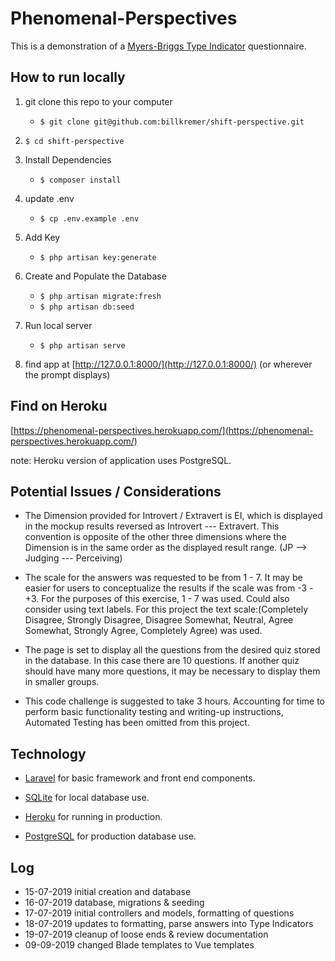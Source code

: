 # Phenomenal-Perspectives

This is a demonstration of a [Myers-Briggs Type Indicator](https://www.themyersbriggs.com/) questionnaire.

## How to run locally

1. git clone this repo to your computer
    * ```$ git clone git@github.com:billkremer/shift-perspective.git```
2. ```$ cd shift-perspective```
3. Install Dependencies
    * ```$ composer install```
4. update .env
    * ```$ cp .env.example .env```
5. Add Key
    * ```$ php artisan key:generate```

6. Create and Populate the Database 
    * ```$ php artisan migrate:fresh```
    * ```$ php artisan db:seed```


7. Run local server
    * ```$ php artisan serve```
8. find app at [http://127.0.0.1:8000/](http://127.0.0.1:8000/) (or wherever the prompt displays)


## Find on Heroku

[https://phenomenal-perspectives.herokuapp.com/](https://phenomenal-perspectives.herokuapp.com/)

note: Heroku version of application uses PostgreSQL.

## Potential Issues / Considerations

* The Dimension provided for Introvert / Extravert is EI, which is displayed in the mockup results reversed as Introvert --- Extravert. This convention is opposite of the other three dimensions where the Dimension is in the same order as the displayed result range. (JP --> Judging --- Perceiving)

* The scale for the answers was requested to be from 1 - 7. It may be easier for users to conceptualize the results if the scale was from -3 - +3. For the purposes of this exercise, 1 - 7 was used.  Could also consider using text labels. For this project the text scale:(Completely Disagree, Strongly Disagree, Disagree Somewhat, Neutral, Agree Somewhat, Strongly Agree, Completely Agree) was used.

* The page is set to display all the questions from the desired quiz stored in the database.  In this case there are 10 questions.  If another quiz should have many more questions, it may be necessary to display them in smaller groups.

* This code challenge is suggested to take 3 hours.  Accounting for time to perform basic functionality testing and writing-up instructions, Automated Testing has been omitted from this project.

## Technology

* [Laravel](https://laravel.com/) for basic framework and front end components.

* [SQLite](https://www.sqlite.org/) for local database use.

* [Heroku](https://www.heroku.com/) for running in production.

* [PostgreSQL](https://www.postgresql.org/) for production database use.


## Log
* 15-07-2019 initial creation and database
* 16-07-2019 database, migrations & seeding
* 17-07-2019 initial controllers and models, formatting of questions
* 18-07-2019 updates to formatting, parse answers into Type Indicators
* 19-07-2019 cleanup of loose ends & review documentation
* 09-09-2019 changed Blade templates to Vue templates

